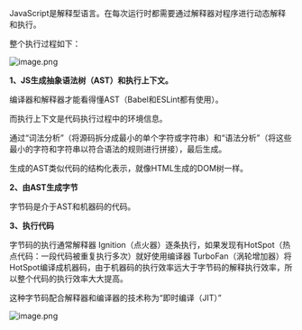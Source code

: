 JavaScript是解释型语言。在每次运行时都需要通过解释器对程序进行动态解释和执行。

整个执行过程如下：

![image.png](https://i.loli.net/2019/09/21/yRTDjtwin7fHOrB.png)

**1、JS生成抽象语法树（AST）和执行上下文。**

编译器和解释器才能看得懂AST（Babel和ESLint都有使用）。

而执行上下文是代码执行过程中的环境信息。

通过“词法分析”（将源码拆分成最小的单个字符或字符串）和“语法分析”（将这些最小的字符和字符串以符合语法的规则进行拼接），最后生成。

生成的AST类似代码的结构化表示，就像HTML生成的DOM树一样。



**2、由AST生成字节**

字节码是介于AST和机器码的代码。



**3、执行代码**

字节码的执行通常解释器 Ignition（点火器）逐条执行，如果发现有HotSpot（热点代码：一段代码被重复执行多次）就好使用编译器 TurboFan（涡轮增加器）将HotSpot编译成机器码，由于机器码的执行效率远大于字节码的解释执行效率，所以整个代码的执行效率大大提高。

这种字节码配合解释器和编译器的技术称为“即时编译（JIT）”



![image.png](https://i.loli.net/2019/09/21/NGguM3n6h4WYb2r.png)